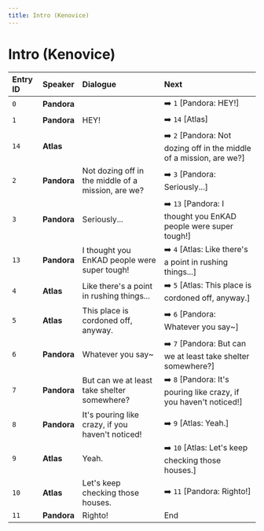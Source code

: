 ```yaml
---
title: Intro (Kenovice)
---
```


# Intro (Kenovice)


| Entry ID | Speaker | Dialogue | Next |
| :------- | :------ | :------- | :------------ |
| `0` | **Pandora** |  | ➡️ `1` \[Pandora: HEY\!\] |
| `1` | **Pandora** | HEY\! | ➡️ `14` \[Atlas\] |
| `14` | **Atlas** |  | ➡️ `2` \[Pandora: Not dozing off in the middle of a mission, are we?\] |
| `2` | **Pandora** | Not dozing off in the middle of a mission, are we? | ➡️ `3` \[Pandora: Seriously\.\.\.\] |
| `3` | **Pandora** | Seriously\.\.\. | ➡️ `13` \[Pandora: I thought you EnKAD people were super tough\!\] |
| `13` | **Pandora** | I thought you EnKAD people were super tough\! | ➡️ `4` \[Atlas: Like there's a point in rushing things\.\.\.\] |
| `4` | **Atlas** | Like there's a point in rushing things\.\.\. | ➡️ `5` \[Atlas: This place is cordoned off, anyway\.\] |
| `5` | **Atlas** | This place is cordoned off, anyway\. | ➡️ `6` \[Pandora: Whatever you say~\] |
| `6` | **Pandora** | Whatever you say~ | ➡️ `7` \[Pandora: But can we at least take shelter somewhere?\] |
| `7` | **Pandora** | But can we at least take shelter somewhere? | ➡️ `8` \[Pandora: It's pouring like crazy, if you haven't noticed\!\] |
| `8` | **Pandora** | It's pouring like crazy, if you haven't noticed\! | ➡️ `9` \[Atlas: Yeah\.\] |
| `9` | **Atlas** | Yeah\. | ➡️ `10` \[Atlas: Let's keep checking those houses\.\] |
| `10` | **Atlas** | Let's keep checking those houses\. | ➡️ `11` \[Pandora: Righto\!\] |
| `11` | **Pandora** | Righto\! | End |

